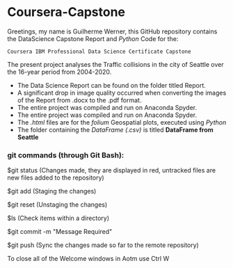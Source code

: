 # Coursera-Capstone

Greetings, my name is Guilherme Werner, this GitHub repository contains the DataScience Capstone Report and <i> Python </i> Code for the:

    Coursera IBM Professional Data Science Certificate Capstone
    
The present project analyses the Traffic collisions in the city of Seattle over the 16-year period from 2004-2020.

<ul>
  <li> The Data Science Report can be found on the folder titled Report. </li>
  <li> A significant drop in image quality occurred when converting the images of the Report from .docx to the .pdf format. </li>
  <li> The entire project was compiled and run on Anaconda Spyder. </li>
  <li> The entire project was compiled and run on Anaconda Spyder. </li>
  <li> The <i> .html </i> files are for the <i> folium </i> Geospatial plots, executed using <i> Python </i> </li>
  <li> The folder containing the <i> DataFrame (.csv) </i> is titled <b> DataFrame from Seattle </b> </li>
</ul>

<h3> git commands (through Git Bash): </h3> 

$git status
(Changes made, they are displayed in red, untracked files are new files
  added to the repository)

$git add
(Staging the changes)

$git reset
(Unstaging the changes)

$ls
(Check items within a directory)

$git commit -m "Message Required"

$git push
(Sync the changes made so far to the remote repository)

To close all of the Welcome windows in Aotm use Ctrl W
